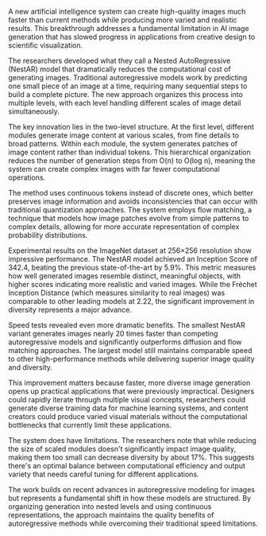 A new artificial intelligence system can create high-quality images much faster than current methods while producing more varied and realistic results. This breakthrough addresses a fundamental limitation in AI image generation that has slowed progress in applications from creative design to scientific visualization.

The researchers developed what they call a Nested AutoRegressive (NestAR) model that dramatically reduces the computational cost of generating images. Traditional autoregressive models work by predicting one small piece of an image at a time, requiring many sequential steps to build a complete picture. The new approach organizes this process into multiple levels, with each level handling different scales of image detail simultaneously.

The key innovation lies in the two-level structure. At the first level, different modules generate image content at various scales, from fine details to broad patterns. Within each module, the system generates patches of image content rather than individual tokens. This hierarchical organization reduces the number of generation steps from O(n) to O(log n), meaning the system can create complex images with far fewer computational operations.

The method uses continuous tokens instead of discrete ones, which better preserves image information and avoids inconsistencies that can occur with traditional quantization approaches. The system employs flow matching, a technique that models how image patches evolve from simple patterns to complex details, allowing for more accurate representation of complex probability distributions.

Experimental results on the ImageNet dataset at 256×256 resolution show impressive performance. The NestAR model achieved an Inception Score of 342.4, beating the previous state-of-the-art by 5.9%. This metric measures how well generated images resemble distinct, meaningful objects, with higher scores indicating more realistic and varied images. While the Fréchet Inception Distance (which measures similarity to real images) was comparable to other leading models at 2.22, the significant improvement in diversity represents a major advance.

Speed tests revealed even more dramatic benefits. The smallest NestAR variant generates images nearly 20 times faster than competing autoregressive models and significantly outperforms diffusion and flow matching approaches. The largest model still maintains comparable speed to other high-performance methods while delivering superior image quality and diversity.

This improvement matters because faster, more diverse image generation opens up practical applications that were previously impractical. Designers could rapidly iterate through multiple visual concepts, researchers could generate diverse training data for machine learning systems, and content creators could produce varied visual materials without the computational bottlenecks that currently limit these applications.

The system does have limitations. The researchers note that while reducing the size of scaled modules doesn't significantly impact image quality, making them too small can decrease diversity by about 17%. This suggests there's an optimal balance between computational efficiency and output variety that needs careful tuning for different applications.

The work builds on recent advances in autoregressive modeling for images but represents a fundamental shift in how these models are structured. By organizing generation into nested levels and using continuous representations, the approach maintains the quality benefits of autoregressive methods while overcoming their traditional speed limitations.